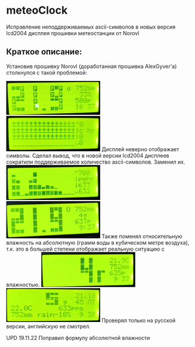 ﻿# meteoClock

Исправление неподдерживаемых ascii-символов в новых версия lcd2004 дисплея прошивки метеостанции от Norovl

## Краткое описание:
Установив прошивку Norovl (доработанная прошивка AlexGyver'а) столкнулся с такой проблемой: 

<img src="https://github.com/Maykros/meteoClock/blob/master/media/некорректные_символы_1.jpg" width="50%" height="50%">
<img src="https://github.com/Maykros/meteoClock/blob/master/media/некорректные_символы_2.jpg" width="50%" height="50%">
Дисплей неверно отображает символы. 
Сделал вывод, что в новой версии lcd2004 дисплеев сократили поддерживаемое количество ascii-символов. Заменил их.

<img src="https://github.com/Maykros/meteoClock/blob/master/media/корректные_символы_граф.jpg" width="50%" height="50%">
<img src="https://github.com/Maykros/meteoClock/blob/master/media/корректные_символы_время.jpg" width="50%" height="50%">
Также поменял относительную влажность на абсолютную (грамм воды в кубическом метре воздуха), т.к. это в большей степени отображает реальную ситуацию с влажностью. 
<img src="https://github.com/Maykros/meteoClock/blob/master/media/корректные_символы_влажность_1.jpg" width="50%" height="50%">
<img src="https://github.com/Maykros/meteoClock/blob/master/media/корректные_символы_влажность_2.jpg" width="50%" height="50%">
Проверял только на русской версии, английскую не смотрел.

UPD 19.11.22
Поправил формулу абсолютной влажности
